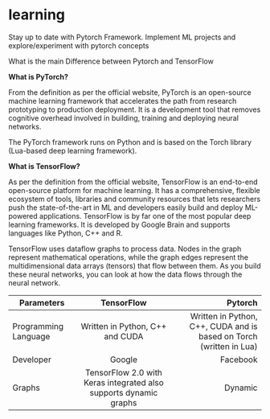 learning
========

Stay up to date with Pytorch Framework. Implement ML projects 
and explore/experiment with pytorch concepts


What is the main Difference between Pytorch and TensorFlow

**What is PyTorch?**

From the definition as per the official website, PyTorch is an open-source machine learning
framework that accelerates the path from research prototyping to production deployment. 
It is a development tool that removes cognitive overhead involved in building, training and
deploying neural networks. 

The PyTorch framework runs on Python and is based on the Torch library 
(Lua-based deep learning framework). 

**What is TensorFlow?**

As per the definition from the official website, TensorFlow
is an end-to-end open-source platform for machine learning.
It has a comprehensive, flexible ecosystem of tools, 
libraries and community resources that lets researchers 
push the state-of-the-art in ML and developers easily 
build and deploy ML-powered applications. TensorFlow is by 
far one of the most popular deep learning frameworks. 
It is developed by Google Brain and supports languages like
Python, C++ and R.

TensorFlow uses dataflow graphs to process data. Nodes in 
the graph represent mathematical operations, while the 
graph edges represent the multidimensional data arrays 
(tensors) that flow between them. As you build these neural
networks, you can look at how the data flows through the 
neural network. 


| Parameters     |           TensorFlow            |                                                             Pytorch |
|----------------|:-------------------------------:|--------------------------------------------------------------------:|
| Programming Language | Written in Python, C++ and CUDA | Written in Python, C++, CUDA and is based on Torch (written in Lua) |
| Developer       |             Google              |                                                            Facebook |
| Graphs        |            TensorFlow 2.0 with Keras integrated also supports dynamic graphs              |                                                                 Dynamic |